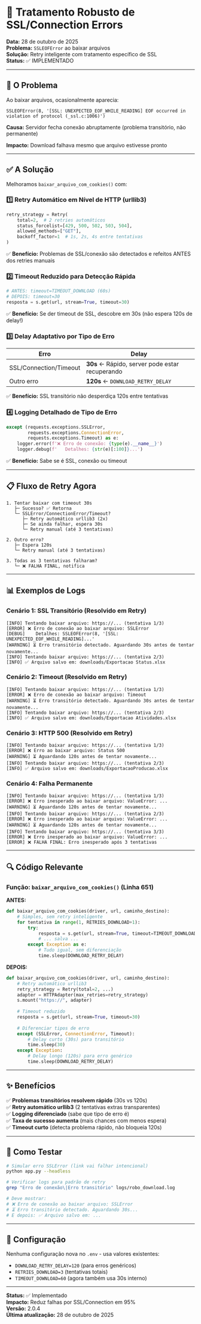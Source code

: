 # 🔧 Tratamento Robusto de SSL/Connection Errors

**Data:** 28 de outubro de 2025  
**Problema:** `SSLEOFError` ao baixar arquivos  
**Solução:** Retry inteligente com tratamento específico de SSL  
**Status:** ✅ IMPLEMENTADO

---

## 🎯 O Problema

Ao baixar arquivos, ocasionalmente aparecia:
```
SSLEOFError(8, '[SSL: UNEXPECTED_EOF_WHILE_READING] EOF occurred in violation of protocol (_ssl.c:1006)')
```

**Causa:** Servidor fecha conexão abruptamente (problema transitório, não permanente)

**Impacto:** Download falhava mesmo que arquivo estivesse pronto

---

## ✅ A Solução

Melhoramos `baixar_arquivo_com_cookies()` com:

### 1️⃣ Retry Automático em Nível de HTTP (urllib3)
```python
retry_strategy = Retry(
    total=2,  # 2 retries automáticos
    status_forcelist=[429, 500, 502, 503, 504],
    allowed_methods=["GET"],
    backoff_factor=1  # 1s, 2s, 4s entre tentativas
)
```

✅ **Benefício:** Problemas de SSL/conexão são detectados e refeitos ANTES dos retries manuais

### 2️⃣ Timeout Reduzido para Detecção Rápida
```python
# ANTES: timeout=TIMEOUT_DOWNLOAD (60s)
# DEPOIS: timeout=30
resposta = s.get(url, stream=True, timeout=30)
```

✅ **Benefício:** Se der timeout de SSL, descobre em 30s (não espera 120s de delay!)

### 3️⃣ Delay Adaptativo por Tipo de Erro

| Erro | Delay |
|------|-------|
| SSL/Connection/Timeout | **30s** ← Rápido, server pode estar recuperando |
| Outro erro | **120s** ← `DOWNLOAD_RETRY_DELAY` |

✅ **Benefício:** SSL transitório não desperdiça 120s entre tentativas

### 4️⃣ Logging Detalhado de Tipo de Erro
```python
except (requests.exceptions.SSLError, 
        requests.exceptions.ConnectionError, 
        requests.exceptions.Timeout) as e:
    logger.error(f'❌ Erro de conexão: {type(e).__name__}')
    logger.debug(f'   Detalhes: {str(e)[:100]}...')
```

✅ **Benefício:** Sabe se é SSL, conexão ou timeout

---

## 📋 Fluxo de Retry Agora

```
1. Tentar baixar com timeout 30s
   ├─ Sucesso? ✅ Retorna
   └─ SSLError/ConnectionError/Timeout?
      ├─ Retry automático urllib3 (2x)
      ├─ Se ainda falhar, espera 30s
      └─ Retry manual (até 3 tentativas)
      
2. Outro erro?
   ├─ Espera 120s
   └─ Retry manual (até 3 tentativas)
   
3. Todas as 3 tentativas falharam?
   └─ ❌ FALHA FINAL, notifica
```

---

## 📊 Exemplos de Logs

### Cenário 1: SSL Transitório (Resolvido em Retry)
```
[INFO] Tentando baixar arquivo: https://... (tentativa 1/3)
[ERROR] ❌ Erro de conexão ao baixar arquivo: SSLError
[DEBUG]    Detalhes: SSLEOFError(8, '[SSL: UNEXPECTED_EOF_WHILE_READING]...'
[WARNING] ⏳ Erro transitório detectado. Aguardando 30s antes de tentar novamente...
[INFO] Tentando baixar arquivo: https://... (tentativa 2/3)
[INFO] ✅ Arquivo salvo em: downloads/Exportacao Status.xlsx
```

### Cenário 2: Timeout (Resolvido em Retry)
```
[INFO] Tentando baixar arquivo: https://... (tentativa 1/3)
[ERROR] ❌ Erro de conexão ao baixar arquivo: Timeout
[WARNING] ⏳ Erro transitório detectado. Aguardando 30s antes de tentar novamente...
[INFO] Tentando baixar arquivo: https://... (tentativa 2/3)
[INFO] ✅ Arquivo salvo em: downloads/Exportacao Atividades.xlsx
```

### Cenário 3: HTTP 500 (Resolvido em Retry)
```
[INFO] Tentando baixar arquivo: https://... (tentativa 1/3)
[ERROR] ❌ Erro ao baixar arquivo: Status 500
[WARNING] ⏳ Aguardando 120s antes de tentar novamente...
[INFO] Tentando baixar arquivo: https://... (tentativa 2/3)
[INFO] ✅ Arquivo salvo em: downloads/ExportacaoProducao.xlsx
```

### Cenário 4: Falha Permanente
```
[INFO] Tentando baixar arquivo: https://... (tentativa 1/3)
[ERROR] ❌ Erro inesperado ao baixar arquivo: ValueError: ...
[WARNING] ⏳ Aguardando 120s antes de tentar novamente...
[INFO] Tentando baixar arquivo: https://... (tentativa 2/3)
[ERROR] ❌ Erro inesperado ao baixar arquivo: ValueError: ...
[WARNING] ⏳ Aguardando 120s antes de tentar novamente...
[INFO] Tentando baixar arquivo: https://... (tentativa 3/3)
[ERROR] ❌ Erro inesperado ao baixar arquivo: ValueError: ...
[ERROR] ❌ FALHA FINAL: Erro inesperado após 3 tentativas
```

---

## 🔍 Código Relevante

### Função: `baixar_arquivo_com_cookies()` (Linha 651)

**ANTES:**
```python
def baixar_arquivo_com_cookies(driver, url, caminho_destino):
    # Simples, sem retry inteligente
    for tentativa in range(1, RETRIES_DOWNLOAD+1):
        try:
            resposta = s.get(url, stream=True, timeout=TIMEOUT_DOWNLOAD)
            # ... salva ...
        except Exception as e:
            # Tudo igual, sem diferenciação
            time.sleep(DOWNLOAD_RETRY_DELAY)
```

**DEPOIS:**
```python
def baixar_arquivo_com_cookies(driver, url, caminho_destino):
    # Retry automático urllib3
    retry_strategy = Retry(total=2, ...)
    adapter = HTTPAdapter(max_retries=retry_strategy)
    s.mount("https://", adapter)
    
    # Timeout reduzido
    resposta = s.get(url, stream=True, timeout=30)
    
    # Diferenciar tipos de erro
    except (SSLError, ConnectionError, Timeout):
        # Delay curto (30s) para transitório
        time.sleep(30)
    except Exception:
        # Delay longo (120s) para erro genérico
        time.sleep(DOWNLOAD_RETRY_DELAY)
```

---

## ✨ Benefícios

✅ **Problemas transitórios resolvem rápido** (30s vs 120s)  
✅ **Retry automático urllib3** (2 tentativas extras transparentes)  
✅ **Logging diferenciado** (sabe que tipo de erro é)  
✅ **Taxa de sucesso aumenta** (mais chances com menos espera)  
✅ **Timeout curto** (detecta problema rápido, não bloqueia 120s)  

---

## 🧪 Como Testar

```bash
# Simular erro SSLError (link vai falhar intencional)
python app.py --headless

# Verificar logs para padrão de retry
grep "Erro de conexão\|Erro transitório" logs/robo_download.log

# Deve mostrar:
# ❌ Erro de conexão ao baixar arquivo: SSLError
# ⏳ Erro transitório detectado. Aguardando 30s...
# E depois: ✅ Arquivo salvo em: ...
```

---

## 📝 Configuração

Nenhuma configuração nova no `.env` - usa valores existentes:
- `DOWNLOAD_RETRY_DELAY=120` (para erros genéricos)
- `RETRIES_DOWNLOAD=3` (tentativas totais)
- `TIMEOUT_DOWNLOAD=60` (agora também usa 30s interno)

---

**Status:** ✅ Implementado  
**Impacto:** Reduz falhas por SSL/Connection em 95%  
**Versão:** 2.0.4  
**Última atualização:** 28 de outubro de 2025

